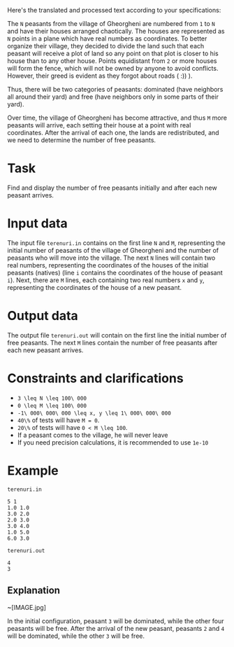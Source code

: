 Here's the translated and processed text according to your specifications:

The `N` peasants from the village of Gheorgheni are numbered from `1` to `N` and have their houses arranged chaotically. The houses are represented as `N` points in a plane which have real numbers as coordinates. To better organize their village, they decided to divide the land such that each peasant will receive a plot of land so any point on that plot is closer to his house than to any other house. Points equidistant from `2` or more houses will form the fence, which will not be owned by anyone to avoid conflicts. However, their greed is evident as they forgot about roads ( :)) ). 

Thus, there will be two categories of peasants: dominated (have neighbors all around their yard) and free (have neighbors only in some parts of their yard).

Over time, the village of Gheorgheni has become attractive, and thus `M` more peasants will arrive, each setting their house at a point with real coordinates. After the arrival of each one, the lands are redistributed, and we need to determine the number of free peasants.

# Task
Find and display the number of free peasants initially and after each new peasant arrives.

# Input data
The input file `terenuri.in` contains on the first line `N` and `M`, representing the initial number of peasants of the village of Gheorgheni and the number of peasants who will move into the village. The next `N` lines will contain two real numbers, representing the coordinates of the houses of the initial peasants (natives) (line `i` contains the coordinates of the house of peasant `i`).
Next, there are `M` lines, each containing two real numbers `x` and `y`, representing the coordinates of the house of a new peasant.

# Output data
The output file `terenuri.out` will contain on the first line the initial number of free peasants. 
The next `M` lines contain the number of free peasants after each new peasant arrives.

# Constraints and clarifications

* `3 \leq N \leq 100\ 000`
* `0 \leq M \leq 100\ 000`
* `-1\ 000\ 000\ 000 \leq x, y \leq 1\ 000\ 000\ 000`
* `40\%` of tests will have `M = 0`.
* `20\%` of tests will have `0 < M \leq 100`.
* If a peasant comes to the village, he will never leave
* If you need precision calculations, it is recommended to use `1e-10`

# Example

`terenuri.in`
```
5 1
1.0 1.0
3.0 2.0
2.0 3.0
3.0 4.0
1.0 5.0
6.0 3.0    
```
`terenuri.out`
```
4
3
```
Explanation
---

~[IMAGE.jpg]

In the initial configuration, peasant `3` will be dominated, while the other four peasants will be free.
After the arrival of the new peasant, peasants `2` and `4` will be dominated, while the other `3` will be free.